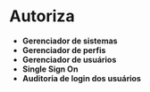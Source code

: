 Autoriza
========

- **Gerenciador de sistemas**
- **Gerenciador de perfis**
- **Gerenciador de usuários**
- **Single Sign On**
- **Auditoria de login dos usuários**
